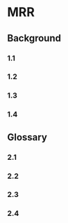 # MRR

## Background

### 1.1

### 1.2

### 1.3

### 1.4

## Glossary

### 2.1

### 2.2

### 2.3

### 2.4